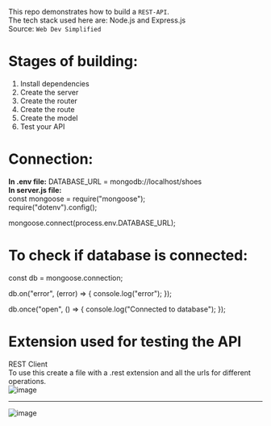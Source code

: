This repo demonstrates how to build a `REST-API`. <br/>
The tech stack used here are: Node.js and Express.js <br/>
Source: `Web Dev Simplified`

# Stages of building:
1. Install dependencies
2. Create the server
3. Create the router
4. Create the route
5. Create the model
6. Test your API

# Connection:

**In .env file:** DATABASE_URL = mongodb://localhost/shoes <just an example >
<br/>
**In server.js file:** <br/>
const mongoose = require("mongoose"); <br/>
require("dotenv").config();

mongoose.connect(process.env.DATABASE_URL);

# To check if database is connected:
const db = mongoose.connection; <br/>

db.on("error", (error) => {
  console.log("error");
}); <br/>

db.once("open", () => {
  console.log("Connected to database");
});


# Extension used for testing the API
REST Client<br/>
To use this create a file with a .rest extension and all the urls for different operations.
<br/>
![image](https://github.com/rks-031/rest-api-model/assets/103258259/a2a6fb50-149e-4d72-a075-17453b1cd3ee)

--------------------------------------------------------------------------------------------------------------

![image](https://github.com/rks-031/rest-api-model/assets/103258259/cca8f0ae-cc05-41ef-a612-d55951c3610f)



